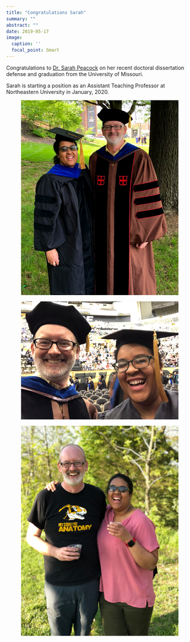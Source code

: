 ```yaml
---
title: "Congratulations Sarah"
summary: ""
abstract: ""
date: 2019-05-17
image:
  caption: ''
  focal_point: Smart
---
```


Congratulations to [Dr. Sarah Peacock](https://www.middletonlab.org/authors/peacock/) on her recent doctoral dissertation defense and graduation from the University of Missouri.

Sarah is starting a position as an Assistant Teaching Professor at Northeastern University in January, 2020.

<figure>
<img src="peacock-grad1.jpg">
</figure>
    
<figure>
<img src="peacock-grad2.jpg">
</figure>

<figure>
<img src="peacock-defense.jpg">
</figure>

